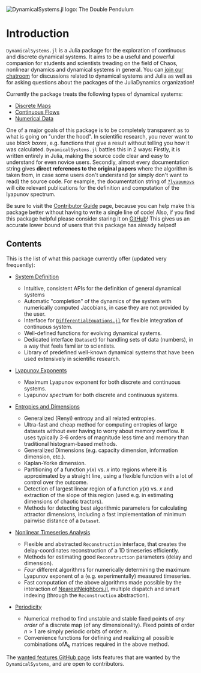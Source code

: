 ![DynamicalSystems.jl logo: The Double Pendulum](https://i.imgur.com/nFQFdB0.gif)

# Introduction
`DynamicalSystems.jl` is a Julia package for the exploration of continuous and discrete dynamical systems. It aims to be a useful and powerful companion for students and scientists treading
on the field of Chaos, nonlinear dynamics and dynamical systems in general. You
can [join our chatroom](https://gitter.im/JuliaDynamics/Lobby) for discussions related
to dynamical systems and Julia as well as for asking questions about the packages of the
JuliaDynamics organization!

Currently the package
treats the following types of dynamical systems:

* [Discrete Maps](system_definition/#discrete-systems)
* [Continuous Flows](system_definition/#continuous-systems)
* [Numerical Data](system_definition/#numerical-data)

One of a major goals of this package is to be completely transparent as to what is
going on "under the hood". In scientific research, you never want to use *black boxes*,
e.g. functions that give a result without telling you how it was calculated. `DynamicalSystems.jl` battles this in 2 ways: Firstly, it is written entirely in Julia,
making the source code clear and easy to understand for even novice users. Secondly,
almost every documentation string gives
**direct references to the original papers** where the algorithm is taken from, in case some users don't understand (or simply don't want to read) the source code. For example,
the documentation string of [`?lyapunovs`](https://datseris.github.io/DynamicalSystems.jl/latest/lyapunovs/#DynamicalSystems.lyapunovs) will cite relevant publications for the definition and computation of the lyapunov spectrum.

Be sure to visit the [Contributor Guide](contributors_guide) page, because you can
help make this package better without having to write a single line of code!
Also, if you find this package helpful please consider staring it on [GitHub](https://github.com/JuliaDynamics/DynamicalSystems.jl)! This gives us an
accurate lower bound of users that this package has already helped!

## Contents
This is the list of what this package currently offer (updated very frequently):

* [System Definition](system_definition)
    * Intuitive, consistent APIs for the definition of general dynamical systems
    * Automatic "completion" of the dynamics of the system with numerically computed Jacobians, in case they are not provided by the user.
    * Interface for [`DifferentialEquations.jl`](http://docs.juliadiffeq.org/latest/index.html) for flexible integration of continuous system.
    * Well-defined functions for evolving dynamical systems.
    * Dedicated interface (`Dataset`) for handling sets of data (numbers), in a way that feels familiar to scientists.
    * Library of predefined well-known dynamical systems that have been used extensively in scientific research.
    
* [Lyapunov Exponents](lyapunovs)
    * Maximum Lyapunov exponent for both discrete and continuous systems.
    * Lyapunov *spectrum* for both discrete and continuous systems.

* [Entropies and Dimensions](entropies)
    * Generalized (Renyi) entropy and all related entropies.
    * Ultra-fast and cheap method for computing entropies of large datasets without ever having to worry about memory overflow. It uses typically 3-6 orders of magnitude less time and memory than traditional histogram-based methods.
    * Generalized Dimensions (e.g. capacity dimension, information dimension, etc.).
    * Kaplan-Yorke dimension.
    * Partitioning of a function $y(x)$ vs. $x$ into regions where it is approximated by a straight line, using a flexible function with a lot of control over the outcome.
    * Detection of largest linear region of a function $y(x)$ vs. $x$ and extraction of the slope of this region (used e.g. in estimating dimensions of chaotic tractors).
    * Methods for detecting best algorithmic parameters for calculating attractor dimensions, including a fast implementation of minimum pairwise distance of a `Dataset`.

* [Nonlinear Timeseries Analysis](nlts)
    * Flexible and abstracted `Reconstruction` interface, that creates the delay-coordinates reconstruction of a 1D timeseries efficiently.
    * Methods for estimating good `Reconstruction` parameters (delay and dimension).
    * *Four* different algorithms for numerically determining the maximum Lyapunov exponent of a (e.g. experimentally) measured timeseries.
    * Fast computation of the above algorithms made possible by the interaction of [NearestNeighbors.jl](https://github.com/KristofferC/NearestNeighbors.jl), multiple dispatch and smart indexing (through the `Reconstruction` abstraction).

* [Periodicity](periodicity)
    * Numerical method to find unstable and stable fixed points of *any order* of a discrete map (of any dimensionality). Fixed points of order $n>1$ are simply periodic orbits of order $n.$
    * Convenience functions for defining and realizing all possible combinations of$\mathbf{\Lambda}_k$ matrices required in the above method.


The [wanted features GitHub page](https://github.com/JuliaDynamics/DynamicalSystems.jl/issues?utf8=%E2%9C%93&q=is%3Aissue%20is%3Aopen%20label%3Awanted_feature) lists features that are wanted by the `DynamicalSystems`, and are open to contributors.

